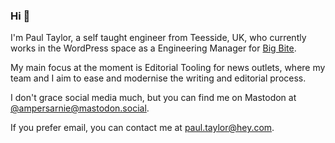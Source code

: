 ### Hi 👋

I'm Paul Taylor, a self taught engineer from Teesside, UK, who currently works in the WordPress space as a Engineering Manager for [Big Bite](https://github.com/bigbite).

My main focus at the moment is Editorial Tooling for news outlets, where my team and I aim to ease and modernise the writing and editorial process.

I don't grace social media much, but you can find me on Mastodon at [@ampersarnie@mastodon.social](https://mastodon.social/@ampersarnie).

If you prefer email, you can contact me at [paul.taylor@hey.com](mailto:paul.taylor@hey.com).
